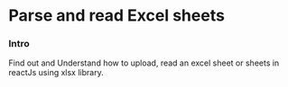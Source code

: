 # Parse and read Excel sheets
### Intro
Find out and Understand how to upload, read an excel sheet or sheets in reactJs using xlsx library.
